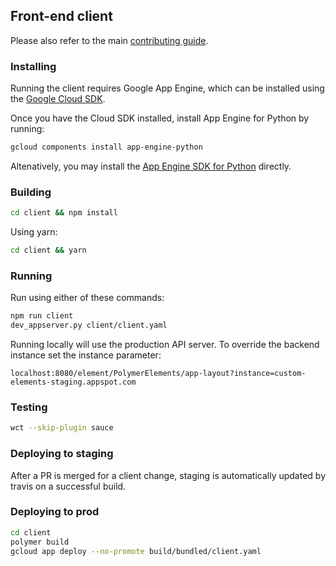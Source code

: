 ## Front-end client

Please also refer to the main [contributing guide](../contributing.md).

### Installing
Running the client requires Google App Engine, which can be installed using the [Google Cloud SDK](https://cloud.google.com/sdk/docs/).

Once you have the Cloud SDK installed, install App Engine for Python by running:
```bash
gcloud components install app-engine-python
```

Altenatively, you may install the [App Engine SDK for Python](https://cloud.google.com/appengine/docs/python/download) directly.

### Building
```bash
cd client && npm install
```
Using yarn:
```bash
cd client && yarn
```

### Running
Run using either of these commands:
```bash
npm run client
dev_appserver.py client/client.yaml
```

Running locally will use the production API server. To override the backend instance set the instance parameter:
```
localhost:8080/element/PolymerElements/app-layout?instance=custom-elements-staging.appspot.com
```

### Testing
```bash
wct --skip-plugin sauce
```

### Deploying to staging
After a PR is merged for a client change, staging is automatically updated by travis on a successful build.

### Deploying to prod
```bash
cd client
polymer build
gcloud app deploy --no-promote build/bundled/client.yaml
```
